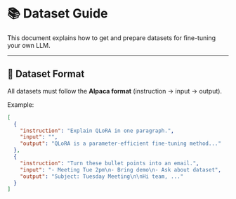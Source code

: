 # 📚 Dataset Guide

This document explains how to get and prepare datasets for fine-tuning your own LLM.

---

## 🔹 Dataset Format
All datasets must follow the **Alpaca format** (instruction → input → output).  

Example:
```json
[
  {
    "instruction": "Explain QLoRA in one paragraph.",
    "input": "",
    "output": "QLoRA is a parameter-efficient fine-tuning method..."
  },
  {
    "instruction": "Turn these bullet points into an email.",
    "input": "- Meeting Tue 2pm\n- Bring demo\n- Ask about dataset",
    "output": "Subject: Tuesday Meeting\n\nHi team, ..."
  }
]
